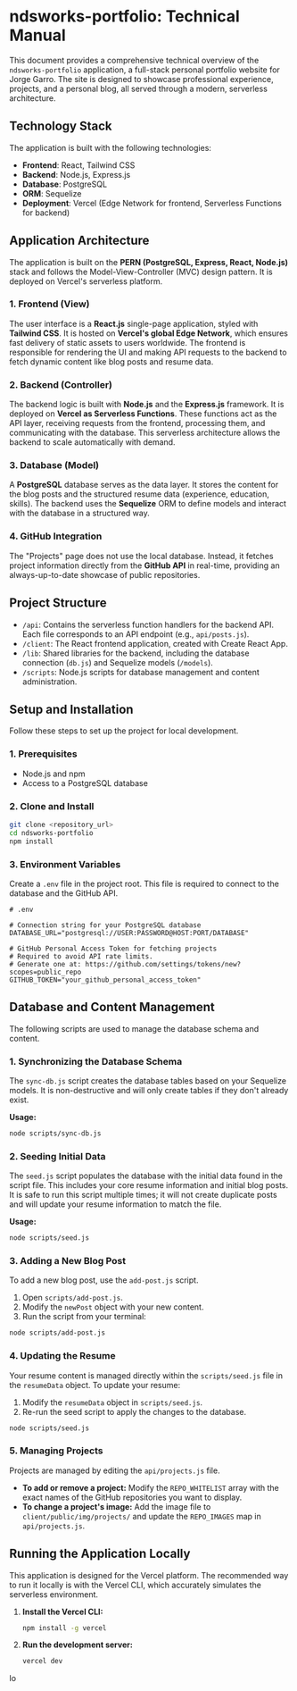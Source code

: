 # ndsworks-portfolio: Technical Manual

This document provides a comprehensive technical overview of the `ndsworks-portfolio` application, a full-stack personal portfolio website for Jorge Garro. The site is designed to showcase professional experience, projects, and a personal blog, all served through a modern, serverless architecture.

## Technology Stack

The application is built with the following technologies:

- **Frontend**: React, Tailwind CSS
- **Backend**: Node.js, Express.js
- **Database**: PostgreSQL
- **ORM**: Sequelize
- **Deployment**: Vercel (Edge Network for frontend, Serverless Functions for backend)

## Application Architecture

The application is built on the **PERN (PostgreSQL, Express, React, Node.js)** stack and follows the Model-View-Controller (MVC) design pattern. It is deployed on Vercel's serverless platform.

### 1. Frontend (View)

The user interface is a **React.js** single-page application, styled with **Tailwind CSS**. It is hosted on **Vercel's global Edge Network**, which ensures fast delivery of static assets to users worldwide. The frontend is responsible for rendering the UI and making API requests to the backend to fetch dynamic content like blog posts and resume data.

### 2. Backend (Controller)

The backend logic is built with **Node.js** and the **Express.js** framework. It is deployed on **Vercel as Serverless Functions**. These functions act as the API layer, receiving requests from the frontend, processing them, and communicating with the database. This serverless architecture allows the backend to scale automatically with demand.

### 3. Database (Model)

A **PostgreSQL** database serves as the data layer. It stores the content for the blog posts and the structured resume data (experience, education, skills). The backend uses the **Sequelize** ORM to define models and interact with the database in a structured way.

### 4. GitHub Integration

The "Projects" page does not use the local database. Instead, it fetches project information directly from the **GitHub API** in real-time, providing an always-up-to-date showcase of public repositories.

## Project Structure

- `/api`: Contains the serverless function handlers for the backend API. Each file corresponds to an API endpoint (e.g., `api/posts.js`).
- `/client`: The React frontend application, created with Create React App.
- `/lib`: Shared libraries for the backend, including the database connection (`db.js`) and Sequelize models (`/models`).
- `/scripts`: Node.js scripts for database management and content administration.

## Setup and Installation

Follow these steps to set up the project for local development.

### 1. Prerequisites

- Node.js and npm
- Access to a PostgreSQL database

### 2. Clone and Install

```bash
git clone <repository_url>
cd ndsworks-portfolio
npm install
```

### 3. Environment Variables

Create a `.env` file in the project root. This file is required to connect to the database and the GitHub API.

```env
# .env

# Connection string for your PostgreSQL database
DATABASE_URL="postgresql://USER:PASSWORD@HOST:PORT/DATABASE"

# GitHub Personal Access Token for fetching projects
# Required to avoid API rate limits.
# Generate one at: https://github.com/settings/tokens/new?scopes=public_repo
GITHUB_TOKEN="your_github_personal_access_token"
```

## Database and Content Management

The following scripts are used to manage the database schema and content.

### 1. Synchronizing the Database Schema

The `sync-db.js` script creates the database tables based on your Sequelize models. It is non-destructive and will only create tables if they don't already exist.

**Usage:**
```bash
node scripts/sync-db.js
```

### 2. Seeding Initial Data

The `seed.js` script populates the database with the initial data found in the script file. This includes your core resume information and initial blog posts. It is safe to run this script multiple times; it will not create duplicate posts and will update your resume information to match the file.

**Usage:**
```bash
node scripts/seed.js
```

### 3. Adding a New Blog Post

To add a new blog post, use the `add-post.js` script.

1.  Open `scripts/add-post.js`.
2.  Modify the `newPost` object with your new content.
3.  Run the script from your terminal:

```bash
node scripts/add-post.js
```

### 4. Updating the Resume

Your resume content is managed directly within the `scripts/seed.js` file in the `resumeData` object. To update your resume:

1.  Modify the `resumeData` object in `scripts/seed.js`.
2.  Re-run the seed script to apply the changes to the database.

```bash
node scripts/seed.js
```

### 5. Managing Projects

Projects are managed by editing the `api/projects.js` file.

- **To add or remove a project:** Modify the `REPO_WHITELIST` array with the exact names of the GitHub repositories you want to display.
- **To change a project's image:** Add the image file to `client/public/img/projects/` and update the `REPO_IMAGES` map in `api/projects.js`.

## Running the Application Locally

This application is designed for the Vercel platform. The recommended way to run it locally is with the Vercel CLI, which accurately simulates the serverless environment.

1.  **Install the Vercel CLI:**
    ```bash
    npm install -g vercel
    ```
2.  **Run the development server:**
    ```bash
    vercel dev
    ```

lo